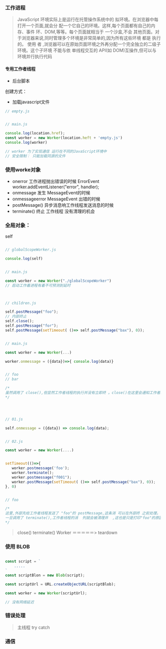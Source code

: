 ### 工作进程

> JavaScript 环境实际上是运行在托管操作系统中的 拟环境。在浏览器中每打开一个页面,就会分 配一个它自己的环境。这样,每个页面都有自己的内存、事件 环、DOM,等等。每个页面就相当于 一个沙盒,不会  其他页面。对于浏览器来说,同时管理多个环境是非常简单的,因为所有这些环境 都是  执行的。
使用  者  ,浏览器可以在原始页面环境之外再分配一个完全独立的二级子环境。这个子环境 不能与依 单线程交互的 API(如 DOM)互操作,但可以与 环境并行执行代码

#### 专用工作者线程
+ 后台脚本

创建方式：
- 加载javascript文件

```javascript
// empty.js


// main.js

console.log(location.href);
const worker = new Worker(location.heft + 'empty.js')
console.log(worker)

// worker 为了实现通信 运行在不同的JavaScript环境中
// 安全限制： 只能加载同源的文件
```

### 使用worke对象

+ onerror 工作进程抛出错误的时候 ErrorEvent worker.addEventListener("error", handler);
+ onmessage 发生 MessageEvent的时候 
+ onmessageerror MessageEvent 出错的时候
+ postMessage() 异步消息响工作线程发送消息的时候
+ terminate() 终止 工作线程  没有清理的机会

### 全局对象：
 self

 ```javascript
 
// globalScopeWorker.js

console.log(self)


// main.js

const worker = new Worker("./globalScopeWorker")
// 启动工作着进程有着不可预测到延时



// children.js

self.postMessage("foo");
// 内部终止
self.close();
self.postMessage("for");
self.postMessage(setTimeout( ()=> self.postMessage("bax"), 0));


// main.js

const worker = new Worker(...)

worker.onmessage = ({data})=>{ console.log(data)}


// foo
// bar

/*
虽然调用了 close(),但显然工作者线程的执行并没有立即终 。close()在这里会通知工作者线 程取消事件 环中的所有任务,并  继续 加新任务。这也是为什么"baz"没有打印出来的原因。工 作者线程 需要执行同步  ,因此在 上下文的事件 环中处理的"bar" 会打印出来
*/




// 01.js

self.onmessage = ({data}) => console.log(data);


// 02.js

const worker = new Worker(....)


setTimeout(()=>{
    worker.postmessage('foo');
    worker.terminate();
    worker.postmessage("f001");
    worker.postMessage(setTimeout( ()=> self.postMessage("bax"), 0));
}, 0)


// foo

/*
这里,外部先给工作者线程发送了 "foo"的 postMessage,这条消 可以在外部终 之前处理。
一旦调用了 terminate(),工作者线程的消  列就会被清理并  ,这也是只是打印"foo"的原因
*/

 ```

> close()  terminate()   Worker ＝＝＝＝＝>    teardown


### 使用 BLOB

```javascript

const script = `
    .....
`
const scriptBlon = new Blob(script);

const scriptUrl = URL.createObjectURL(scriptBlob);

const worker = new Worker(scriptUrl);

// 没有网络延迟


```

### 错误处理

> 主线程 try catch

### 通信

